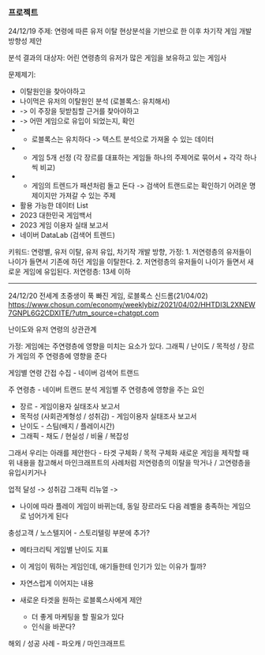 ### 프로젝트

24/12/19
주제: 연령에 따른 유저 이탈 현상분석을 기반으로 한 이후 차기작 게임 개발 방향성 제안

분석 결과의 대상자: 어린 연령층의 유저가 많은 게임을 보유하고 있는 게임사

문제제기:

- 이탈원인을 찾아야하고
- 나이먹은 유저의 이탈원인 분석 (로블록스: 유치해서) 
- -> 이 주장을 뒷받침할 근거를 찾아야하고
- -> 어떤 게임으로 유입이 되었는지, 확인
- - 로블록스는 유치하다 -> 텍스트 분석으로 가져올 수 있는 데이터
- - 게임 5개 선정 (각 장르를 대표하는 게임들 하나의 주제어로 묶어서 + 각각 하나씩 비교)
- - 게임의 트렌드가 패션처럼 돌고 돈다 -> 검색어 트랜드로는 확인하기 어려운 명제이지만 가져갈 수 있는 주제
- 활용 가능한 데이터 List
- 2023 대한민국 게임백서
- 2023 게임 이용자 실태 보고서
- 네이버 DataLab (검색어 트렌드)

키워드: 연령별, 유저 이탈, 유저 유입, 차기작 개발 방향, 
가정: 
	1. 저연령층의 유저들이 나이가 들면서 기존에 하던 게임을 이탈한다.
	2. 저연령층의 유저들이 나이가 들면서 새로운 게임에 유입된다. 
저연령층: 13세 이하

---
24/12/20
전세계 초중생이 푹 빠진 게임, 로블록스 신드롬(21/04/02)
https://www.chosun.com/economy/weeklybiz/2021/04/02/HHTDI3L2XNEW7GNPL6G2CDXITE/?utm_source=chatgpt.com

난이도와 유저 연령의 상관관계

가정:
	게임에는 주연령층에 영향을 미치는 요소가 있다.
	그래픽 / 난이도 / 목적성 / 장르가 게임의 주 연령층에 영향을 준다

게임별 연령 간접 수집 - 네이버 검색어 트랜드

주 연령층 - 네이버 트랜드 분석
게임별 주 연령층에 영향을 주는 요인
- 장르 - 게임이용자 실태조사 보고서
- 목적성 (사회관계형성 / 성취감) - 게임이용자 실태조사 보고서
- 난이도 - 스팀(배지 / 플레이시간)
- 그래픽 - 채도 / 현실성 / 비율 / 복잡성

그래서 우리는 아래를 제안한다 - 타겟 구체화 / 목적 구체화
새로운 게임을 제작할 때 위 내용을 참고해서
마인크래프트의 사례처럼 저연령층의 이탈을 막거나 / 고연령층을 유입시키거나

업적 달성 -> 성취감
그래픽 리뉴얼 -> 

- 나이에 따라 플레이 게임이 바뀌는데, 동일 장르라도 다음 레벨을 충족하는 게임으로 넘어가게 된다


충성고객 / 노스텔지어 - 스토리텔링 부분에 추가?


- 메타크리틱 게임별 난이도 지표

- 이 게임이 뭐하는 게임인데, 애기들한테 인기가 있는 이유가 뭘까?
- 자연스럽게 이어지는 내용 
- 새로운 타겟을 원하는 로블록스사에게 제안
	- 더 좋게 마케팅을 할 필요가 있다
	- 인식을 바꾼다?

해외 / 
성공 사례 - 파오캐 / 마인크래프트